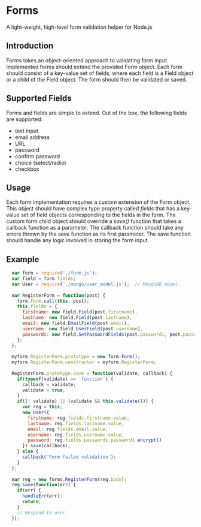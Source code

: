 Forms
=====

A light-weight, high-level form validation helper for Node.js

Introduction
------------

Forms takes an object-oriented approach to validating form input. Implemented
forms should extend the provided Form object. Each form should consist of a
key-value set of fields, where each field is a Field object or a child of the
Field object. The form should then be validated or saved.

Supported Fields
----------------

Forms and fields are simple to extend. Out of the box, the following fields are
supported:

- text input
- email address
- URL
- password
- confirm password
- choice (select/radio)
- checkbox

Usage
-----

Each form implementation requires a custom extension of the Form object. This
object should have complex type property called *fields* that has a key-value
set of field objects corresponding to the fields in the form. The custom form
child object should override a *save()* function that takes a callback function
as a parameter. The callback function should take any errors thrown by the save
function as its first parameter. The save function should handle any logic
involved in storing the form input.

Example
-------
``` js
  var form = require('./form.js');
  var field = form.fields;
  var User = require('./mongo/user_model.js');  // MongoDB model.
  
  var RegisterForm = function(post) {
    form.Form.call(this, post);
    this.fields = {
      firstname: new field.Field(post.firstname),
      lastname: new field.Field(post.lastname),
      email: new field.EmailField(post.email),
      username: new field.UserField(post.username),
      passwords: new field.SetPasswordFields(post.password1, post.password2)
	};
  };
  
  myform.RegisterForm.prototype = new form.Form();
  myform.RegisterForm.constructor = myform.RegisterForm;
  
  RegisterForm.prototype.save = function(validate, callback) {
    if(typeof(validate) == 'function') {
      callback = validate;
      validate = true;
	}
	if((! validate) || (validate && this.validate())) {
	  var reg = this;
	  new User({
	    firstname: reg.fields.firstname.value,
	    lastname: reg.fields.lastname.value,
	    email: reg.fields.email.value,
	    username: reg.fields.username.value,
	    password: reg.fields.passwords.password1.encrypt()
	  }).save(callback);
	} else {
	  callback('Form failed validation');
	}
  };
  
  var reg = new forms.RegisterForm(req.body);
  reg.save(function(err) {
    if(err) {
	  handleErr(err);
      return;
    }
    // Respond to user.
  });
```